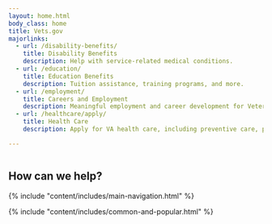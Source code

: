 ```yaml
---
layout: home.html
body_class: home
title: Vets.gov
majorlinks:
  - url: /disability-benefits/
    title: Disability Benefits
    description: Help with service-related medical conditions.
  - url: /education/
    title: Education Benefits
    description: Tuition assistance, training programs, and more.
  - url: /employment/
    title: Careers and Employment
    description: Meaningful employment and career development for Veterans and their families.
  - url: /healthcare/apply/
    title: Health Care
    description: Apply for VA health care, including preventive care, primary care, and more.

---
```


<div class="splash">
<div class="row">
<div class="small-12 columns">
<div class="pitch">
<h2 class="tagline"><span>How can we help?</span></h2>
</div>
</div>
</div>
</div>


<div class="main" role="main">

<div class="section main-menu">
{% include "content/includes/main-navigation.html" %}
</div>

{% include "content/includes/common-and-popular.html" %}
</div>
